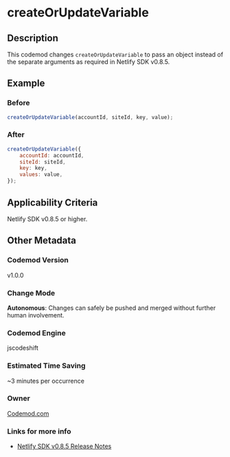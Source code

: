 # createOrUpdateVariable

## Description

This codemod changes `createOrUpdateVariable` to pass an object instead of the separate arguments as required in Netlify SDK v0.8.5.

## Example

### Before

```jsx
createOrUpdateVariable(accountId, siteId, key, value);
```

### After

```jsx
createOrUpdateVariable({
	accountId: accountId,
	siteId: siteId,
	key: key,
	values: value,
});
```

## Applicability Criteria

Netlify SDK v0.8.5 or higher.

## Other Metadata

### Codemod Version

v1.0.0

### Change Mode

**Autonomous**: Changes can safely be pushed and merged without further human involvement.

### **Codemod Engine**

jscodeshift

### Estimated Time Saving

~3 minutes per occurrence

### Owner

[Codemod.com](https://github.com/codemod-com)

### Links for more info

-   [Netlify SDK v0.8.5 Release Notes](https://sdk.netlify.com/release-notes/#085)
